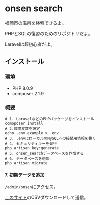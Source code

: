# onsen search
福岡市の温泉を検索できるよ。

PHPとSQLの復習のためのリポジトリだよ。

Laravelは超初心者だよ。

## インストール

### 環境
- PHP 8.0.9
- composer 2.1.9

### 概要

```
# 1. LaravelなどのPHPパッケージをインストール
comoposer install
# 2.環境変数を設定
echo .env.example > .env
# 3. .envにローカルのMySQLへの接続用情報を書く
# 4. セキュリティキーを発行
php artisan key:generate
# 5. onsen_searchデータベースを作成する
# 6. データベースを適応
php artisan migrate
```

#### 7. 初期データを追加
`/admin/onsen`にアクセス。

[このサイト](https://ckan.open-governmentdata.org/dataset/401307_kousyuyokujo_eigyoukyoka/resource/bddf3e5d-d604-401f-b21b-717f62561337)のCSVダウンロードして送信。
